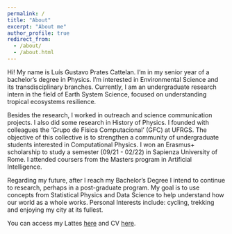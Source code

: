 ```yaml
---
permalink: /
title: "About"
excerpt: "About me"
author_profile: true
redirect_from: 
  - /about/
  - /about.html
---
```

Hi! My name is Luís Gustavo Prates Cattelan. I’m in my senior year of a bachelor’s degree in Physics. I’m interested in Environmental Science and its transdisciplinary branches. Currently, I am an undergraduate research intern in the field of Earth System Science, focused on understanding tropical ecosystems resilience.

Besides the research, I worked in outreach and science communication projects. I also did some research in History of Physics. I founded with colleagues the ‘Grupo de Física Computacional’ (GFC) at UFRGS. The objective of this collective is to strengthen a community of undergraduate students interested in Computational Physics.
I won an Erasmus+ scholarship to study a semester (09/21 - 02/22) in Sapienza University of Rome. I attended coursers from the Masters program in Artificial Intelligence.

Regarding my future, after I reach my Bachelor’s Degree I intend to continue to research, perhaps in a post-graduate program. My goal is to use concepts from Statistical Physics and Data Science to help understand how our world as a whole works.
Personal Interests include: cycling, trekking and enjoying my city at its fullest.

You can access my Lattes [here](http://lattes.cnpq.br/9866656158650294) and CV [here](https://luisgcattelan.github.io/files/CV.pdf). 
